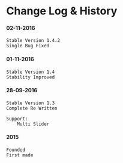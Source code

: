# Change Log & History

#### 02-11-2016
    Stable Version 1.4.2
    Single Bug Fixed

#### 01-11-2016
    Stable Version 1.4
    Stability Improved

#### 28-09-2016
    Stable Version 1.3
    Complete Re Written
    
    Support:
		Multi Slider

#### 2015
	Founded
	First made